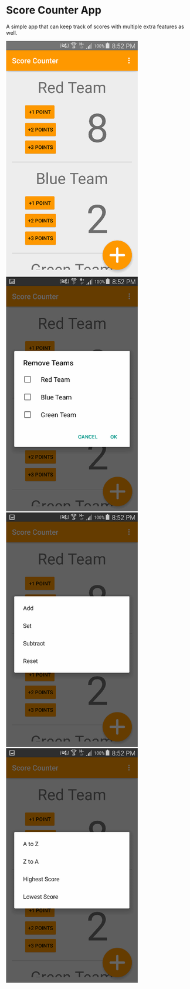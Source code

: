 # Score Counter App
A simple app that can keep track of scores with multiple extra features as well.

![alt text](screenshots/home.png)   ![alt text](screenshots/remove.png)
![alt text](screenshots/scorefunctions.png)   ![alt text](screenshots/sort.png)
